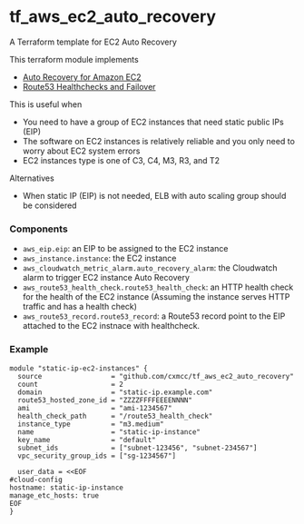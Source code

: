# tf_aws_ec2_auto_recovery

A Terraform template for EC2 Auto Recovery

This terraform module implements
- [Auto Recovery for Amazon EC2](https://aws.amazon.com/blogs/aws/new-auto-recovery-for-amazon-ec2/)
- [Route53 Healthchecks and Failover](http://docs.aws.amazon.com/Route53/latest/DeveloperGuide/dns-failover.html)

This is useful when
- You need to have a group of EC2 instances that need static public IPs (EIP)
- The software on EC2 instances is relatively reliable and you only need to worry about EC2 system errors
- EC2 instances type is one of C3, C4, M3, R3, and T2

Alternatives
- When static IP (EIP) is not needed, ELB with auto scaling group should be considered

### Components
- `aws_eip.eip`: an EIP to be assigned to the EC2 instance
- `aws_instance.instance`: the EC2 instance
- `aws_cloudwatch_metric_alarm.auto_recovery_alarm`: the Cloudwatch alarm to trigger EC2 instance Auto Recovery
- `aws_route53_health_check.route53_health_check`: an HTTP health check for the health of the EC2 instance (Assuming the instance serves HTTP traffic and has a health check)
- `aws_route53_record.route53_record`: a Route53 record point to the EIP attached to the EC2 instnace with healthcheck.

### Example
```HCL
module "static-ip-ec2-instances" {
  source                 = "github.com/cxmcc/tf_aws_ec2_auto_recovery"
  count                  = 2
  domain                 = "static-ip.example.com"
  route53_hosted_zone_id = "ZZZZFFFFEEEENNNN"
  ami                    = "ami-1234567"
  health_check_path      = "/route53_health_check"
  instance_type          = "m3.medium"
  name                   = "static-ip-instance"
  key_name               = "default"
  subnet_ids             = ["subnet-123456", "subnet-234567"]
  vpc_security_group_ids = ["sg-1234567"]

  user_data = <<EOF
#cloud-config
hostname: static-ip-instance
manage_etc_hosts: true
EOF
}
```
